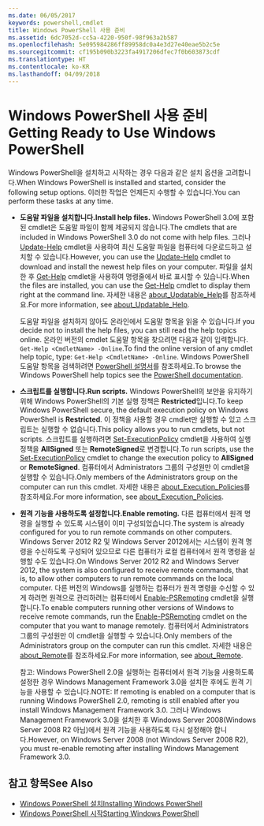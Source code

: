 ```yaml
---
ms.date: 06/05/2017
keywords: powershell,cmdlet
title: Windows PowerShell 사용 준비
ms.assetid: 6dc7052d-cc5a-4220-950f-98f963a2b587
ms.openlocfilehash: 5e095984286ff89958dc0a4e3d27e40eae5b2c5e
ms.sourcegitcommit: cf195b090b3223fa4917206dfec7f0b603873cdf
ms.translationtype: HT
ms.contentlocale: ko-KR
ms.lasthandoff: 04/09/2018
---
```

# <a name="getting-ready-to-use-windows-powershell"></a><span data-ttu-id="036f4-103">Windows PowerShell 사용 준비</span><span class="sxs-lookup"><span data-stu-id="036f4-103">Getting Ready to Use Windows PowerShell</span></span>
<span data-ttu-id="036f4-104">Windows PowerShell을 설치하고 시작하는 경우 다음과 같은 설치 옵션을 고려합니다.</span><span class="sxs-lookup"><span data-stu-id="036f4-104">When Windows PowerShell is installed and started, consider the following setup options.</span></span> <span data-ttu-id="036f4-105">이러한 작업은 언제든지 수행할 수 있습니다.</span><span class="sxs-lookup"><span data-stu-id="036f4-105">You can perform these tasks at any time.</span></span>

- <span data-ttu-id="036f4-106">**도움말 파일을 설치합니다.**</span><span class="sxs-lookup"><span data-stu-id="036f4-106">**Install help files.**</span></span> <span data-ttu-id="036f4-107">Windows PowerShell 3.0에 포함된 cmdlet은 도움말 파일이 함께 제공되지 않습니다.</span><span class="sxs-lookup"><span data-stu-id="036f4-107">The cmdlets that are included in Windows PowerShell 3.0 do not come with help files.</span></span> <span data-ttu-id="036f4-108">그러나 [Update-Help](/powershell/module/microsoft.powershell.core/update-help) cmdlet을 사용하여 최신 도움말 파일을 컴퓨터에 다운로드하고 설치할 수 있습니다.</span><span class="sxs-lookup"><span data-stu-id="036f4-108">However, you can use the [Update-Help](/powershell/module/microsoft.powershell.core/update-help) cmdlet to download and install the newest help files on your computer.</span></span> <span data-ttu-id="036f4-109">파일을 설치한 후 [Get-Help](/powershell/module/microsoft.powershell.core/get-help) cmdlet을 사용하여 명령줄에서 바로 표시할 수 있습니다.</span><span class="sxs-lookup"><span data-stu-id="036f4-109">When the files are installed, you can use the [Get-Help](/powershell/module/microsoft.powershell.core/get-help) cmdlet to display them right at the command line.</span></span> <span data-ttu-id="036f4-110">자세한 내용은 [about_Updatable_Help](/powershell/module/microsoft.powershell.core/about/about_updatable_help)를 참조하세요.</span><span class="sxs-lookup"><span data-stu-id="036f4-110">For more information, see [about_Updatable_Help](/powershell/module/microsoft.powershell.core/about/about_updatable_help).</span></span>

    <span data-ttu-id="036f4-111">도움말 파일을 설치하지 않아도 온라인에서 도움말 항목을 읽을 수 있습니다.</span><span class="sxs-lookup"><span data-stu-id="036f4-111">If you decide not to install the help files, you can still read the help topics online.</span></span> <span data-ttu-id="036f4-112">온라인 버전의 cmdlet 도움말 항목을 찾으려면 다음과 같이 입력합니다. `Get-Help <CmdletName> -Online`.</span><span class="sxs-lookup"><span data-stu-id="036f4-112">To find the online version of any cmdlet help topic, type: `Get-Help <CmdletName> -Online`.</span></span> <span data-ttu-id="036f4-113">Windows PowerShell 도움말 항목을 검색하려면 [PowerShell 설명서](/powershell/scripting)를 참조하세요.</span><span class="sxs-lookup"><span data-stu-id="036f4-113">To browse the Windows PowerShell help topics see the [PowerShell documentation](/powershell/scripting).</span></span>

- <span data-ttu-id="036f4-114">**스크립트를 실행합니다.**</span><span class="sxs-lookup"><span data-stu-id="036f4-114">**Run scripts.**</span></span> <span data-ttu-id="036f4-115">Windows PowerShell의 보안을 유지하기 위해 Windows PowerShell의 기본 실행 정책은 **Restricted**입니다.</span><span class="sxs-lookup"><span data-stu-id="036f4-115">To keep Windows PowerShell secure, the default execution policy on Windows PowerShell is **Restricted**.</span></span> <span data-ttu-id="036f4-116">이 정책을 사용할 경우 cmdlet만 실행할 수 있고 스크립트는 실행할 수 없습니다.</span><span class="sxs-lookup"><span data-stu-id="036f4-116">This policy allows you to run cmdlets, but not scripts.</span></span> <span data-ttu-id="036f4-117">스크립트를 실행하려면 [Set-ExecutionPolicy](/powershell/module/microsoft.powershell.security/set-executionpolicy) cmdlet을 사용하여 실행 정책을 **AllSigned** 또는 **RemoteSigned**로 변경합니다.</span><span class="sxs-lookup"><span data-stu-id="036f4-117">To run scripts, use the [Set-ExecutionPolicy](/powershell/module/microsoft.powershell.security/set-executionpolicy) cmdlet to change the execution policy to **AllSigned** or **RemoteSigned**.</span></span> <span data-ttu-id="036f4-118">컴퓨터에서 Administrators 그룹의 구성원만 이 cmdlet을 실행할 수 있습니다.</span><span class="sxs-lookup"><span data-stu-id="036f4-118">Only members of the Administrators group on the computer can run this cmdlet.</span></span> <span data-ttu-id="036f4-119">자세한 내용은 [about_Execution_Policies](/powershell/module/microsoft.powershell.core/about/about_execution_policies)를 참조하세요.</span><span class="sxs-lookup"><span data-stu-id="036f4-119">For more information, see [about_Execution_Policies](/powershell/module/microsoft.powershell.core/about/about_execution_policies).</span></span>

- <span data-ttu-id="036f4-120">**원격 기능을 사용하도록 설정합니다.**</span><span class="sxs-lookup"><span data-stu-id="036f4-120">**Enable remoting.**</span></span> <span data-ttu-id="036f4-121">다른 컴퓨터에서 원격 명령을 실행할 수 있도록 시스템이 이미 구성되었습니다.</span><span class="sxs-lookup"><span data-stu-id="036f4-121">The system is already configured for you to run remote commands on other computers.</span></span> <span data-ttu-id="036f4-122">Windows Server 2012 R2 및 Windows Server 2012에서는 시스템이 원격 명령을 수신하도록 구성되어 있으므로 다른 컴퓨터가 로컬 컴퓨터에서 원격 명령을 실행할 수도 있습니다.</span><span class="sxs-lookup"><span data-stu-id="036f4-122">On Windows Server 2012 R2 and Windows Server 2012, the system is also configured to receive remote commands, that is, to allow other computers to run remote commands on the local computer.</span></span> <span data-ttu-id="036f4-123">다른 버전의 Windows를 실행하는 컴퓨터가 원격 명령을 수신할 수 있게 하려면 원격으로 관리하려는 컴퓨터에서 [Enable-PSRemoting](/powershell/module/microsoft.powershell.core/enable-psremoting) cmdlet을 실행합니다.</span><span class="sxs-lookup"><span data-stu-id="036f4-123">To enable computers running other versions of Windows to receive remote commands, run the [Enable-PSRemoting](/powershell/module/microsoft.powershell.core/enable-psremoting) cmdlet on the computer that you want to manage remotely.</span></span> <span data-ttu-id="036f4-124">컴퓨터에서 Administrators 그룹의 구성원만 이 cmdlet을 실행할 수 있습니다.</span><span class="sxs-lookup"><span data-stu-id="036f4-124">Only members of the Administrators group on the computer can run this cmdlet.</span></span> <span data-ttu-id="036f4-125">자세한 내용은 [about_Remote](/powershell/module/microsoft.powershell.core/about/about_remote)를 참조하세요.</span><span class="sxs-lookup"><span data-stu-id="036f4-125">For more information, see [about_Remote](/powershell/module/microsoft.powershell.core/about/about_remote).</span></span>

    <span data-ttu-id="036f4-126">참고: Windows PowerShell 2.0을 실행하는 컴퓨터에서 원격 기능을 사용하도록 설정한 경우 Windows Management Framework 3.0을 설치한 후에도 원격 기능을 사용할 수 있습니다.</span><span class="sxs-lookup"><span data-stu-id="036f4-126">NOTE: If remoting is enabled on a computer that is running Windows PowerShell 2.0, remoting is still enabled after you install Windows Management Framework 3.0.</span></span> <span data-ttu-id="036f4-127">그러나 Windows Management Framework 3.0을 설치한 후 Windows Server 2008(Windows Server 2008 R2 아님)에서 원격 기능을 사용하도록 다시 설정해야 합니다.</span><span class="sxs-lookup"><span data-stu-id="036f4-127">However, on Windows Server 2008 (not Windows Server 2008 R2), you must re-enable remoting after installing Windows Management Framework 3.0.</span></span>

## <a name="see-also"></a><span data-ttu-id="036f4-128">참고 항목</span><span class="sxs-lookup"><span data-stu-id="036f4-128">See Also</span></span>
- [<span data-ttu-id="036f4-129">Windows PowerShell 설치</span><span class="sxs-lookup"><span data-stu-id="036f4-129">Installing Windows PowerShell</span></span>](../setup/Installing-Windows-PowerShell.md)
- [<span data-ttu-id="036f4-130">Windows PowerShell 시작</span><span class="sxs-lookup"><span data-stu-id="036f4-130">Starting Windows PowerShell</span></span>](/powershell/scripting/setup/starting-windows-powershell)